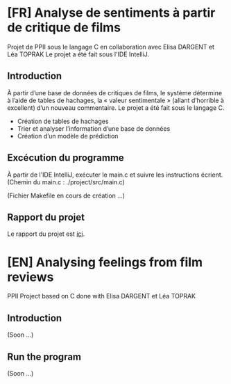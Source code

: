 # [FR] Analyse de sentiments à partir de critique de films
Projet de PPII sous le langage C en collaboration avec Elisa DARGENT et Léa TOPRAK
Le projet a été fait sous l'IDE IntelliJ.

## Introduction
À partir d’une base de données de critiques de films, le système détermine à l’aide de tables de hachages, la « valeur sentimentale » (allant d’horrible à excellent) d’un nouveau commentaire. Le projet a été fait sous le langage C.  
- Création de tables de hachages  
- Trier et analyser l’information d’une base de données  
- Création d’un modèle de prédiction


## Excécution du programme

À partir de l'IDE IntelliJ, exécuter le main.c et suivre les instructions écrient.
(Chemin du main.c :  ./project/src/main.c)

(Fichier Makefile en cours de création ...)

## Rapport du projet

Le rapport du projet est [ici](https://github.com/NielsTilch/analyse_sentiments/blob/main/Rapport%20PPII.pdf).

# [EN] Analysing feelings from film reviews

PPII Project based on C done with Elisa DARGENT et Léa TOPRAK

## Introduction

(Soon ...)

## Run the program

(Soon ...)
